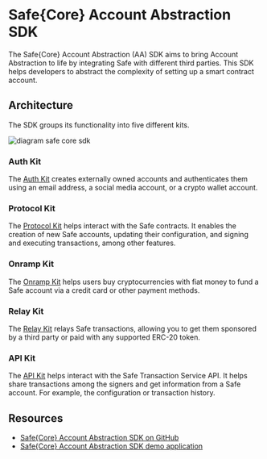 # Safe\{Core\} Account Abstraction SDK

The Safe\{Core\} Account Abstraction (AA) SDK aims to bring Account Abstraction to life by integrating Safe with different third parties. This SDK helps developers to abstract the complexity of setting up a smart contract account.

## Architecture

The SDK groups its functionality into five different kits.

![diagram safe core sdk](../assets/diagram-safe-core-sdk.png)

### Auth Kit

The [Auth Kit](./sdk-auth-kit.md) creates externally owned accounts and authenticates them using an email address, a social media account, or a crypto wallet account.

### Protocol Kit

The [Protocol Kit](./sdk-protocol-kit.md) helps interact with the Safe contracts. It enables the creation of new Safe accounts, updating their configuration, and signing and executing transactions, among other features.

### Onramp Kit

The [Onramp Kit](./sdk-onramp-kit.md) helps users buy cryptocurrencies with fiat money to fund a Safe account via a credit card or other payment methods.

### Relay Kit

The [Relay Kit](./sdk-relay-kit.md) relays Safe transactions, allowing you to get them sponsored by a third party or paid with any supported ERC-20 token.

### API Kit

The [API Kit](./sdk-api-kit.md) helps interact with the Safe Transaction Service API. It helps share transactions among the signers and get information from a Safe account. For example, the configuration or transaction history.

## Resources
- [Safe{Core} Account Abstraction SDK on GitHub](https://github.com/safe-global/safe-core-sdk)
- [Safe{Core} Account Abstraction SDK demo application](https://github.com/5afe/account-abstraction-demo-ui)
